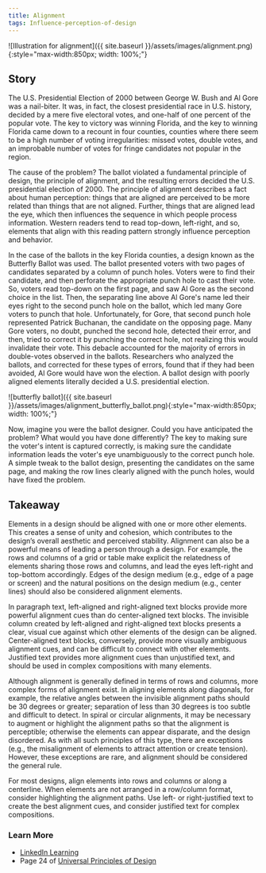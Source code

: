 ```yaml
---
title: Alignment
tags: Influence-perception-of-design
---
```


![Illustration for alignment]({{ site.baseurl }}/assets/images/alignment.png){:style="max-width:850px; width: 100%;"}

<p style="display: none">Things that are aligned are perceived to be more related than things that are not aligned.</p>

<!--more-->

## Story

The U.S. Presidential Election of 2000 between George W. Bush and Al Gore was a nail-biter. It was, in fact, the closest presidential race in U.S. history, decided by a mere five electoral votes, and one-half of one percent of the popular vote. The key to victory was winning Florida, and the key to winning Florida came down to a recount in four counties, counties where there seem to be a high number of voting irregularities: missed votes, double votes, and an improbable number of votes for fringe candidates not popular in the region.

The cause of the problem? The ballot violated a fundamental principle of design, the principle of alignment, and the resulting errors decided the U.S. presidential election of 2000. The principle of alignment describes a fact about human perception: things that are aligned are perceived to be more related than things that are not aligned. Further, things that are aligned lead the eye, which then influences the sequence in which people process information. Western readers tend to read top-down, left-right, and so, elements that align with this reading pattern strongly influence perception and behavior.

In the case of the ballots in the key Florida counties, a design known as the Butterfly Ballot was used. The ballot presented voters with two pages of candidates separated by a column of punch holes. Voters were to find their candidate, and then perforate the appropriate punch hole to cast their vote. So, voters read top-down on the first page, and saw Al Gore as the second choice in the list. Then, the separating line above Al Gore's name led their eyes right to the second punch hole on the ballot, which led many Gore voters to punch that hole. Unfortunately, for Gore, that second punch hole represented Patrick Buchanan, the candidate on the opposing page. Many Gore voters, no doubt, punched the second hole, detected their error, and then, tried to correct it by punching the correct hole, not realizing this would invalidate their vote. This debacle accounted for the majority of errors in double-votes observed in the ballots. Researchers who analyzed the ballots, and corrected for these types of errors, found that if they had been avoided, Al Gore would have won the election. A ballot design with poorly aligned elements literally decided a U.S. presidential election.

![butterfly ballot]({{ site.baseurl }}/assets/images/alignment_butterfly_ballot.png){:style="max-width:850px; width: 100%;"}

Now, imagine you were the ballot designer. Could you have anticipated the problem? What would you have done differently? The key to making sure the voter's intent is captured correctly, is making sure the candidate information leads the voter's eye unambiguously to the correct punch hole. A simple tweak to the ballot design, presenting the candidates on the same page, and making the row lines clearly aligned with the punch holes, would have fixed the problem.

## Takeaway

Elements in a design should be aligned with one or more other elements. This creates a sense of unity and cohesion, which contributes to the design’s overall aesthetic and perceived stability. Alignment can also be a powerful means of leading a person through a design. For example, the rows and columns of a grid or table make explicit the relatedness of elements sharing those rows and columns, and lead the eyes left-right and top-bottom accordingly. Edges of the design medium (e.g., edge of a page or screen) and the natural positions on the design medium (e.g., center lines) should also be considered alignment elements.

In paragraph text, left-aligned and right-aligned text blocks provide more powerful alignment cues than do center-aligned text blocks. The invisible column created by left-aligned and right-aligned text blocks presents a clear, visual cue against which other elements of the design can be aligned. Center-aligned text blocks, conversely, provide more visually ambiguous alignment cues, and can be difficult to connect with other elements. Justified text provides more alignment cues than unjustified text, and should be used in complex compositions with many elements.

Although alignment is generally defined in terms of rows and columns, more complex forms of alignment exist. In aligning elements along diagonals, for example, the relative angles between the invisible alignment paths should be 30 degrees or greater; separation of less than 30 degrees is too subtle and difficult to detect. In spiral or circular alignments, it may be necessary to augment or highlight the alignment paths so that the alignment is perceptible; otherwise the elements can appear disparate, and the design disordered. As with all such principles of this type, there are exceptions (e.g., the misalignment of elements to attract attention or create tension). However, these exceptions are rare, and alignment should be considered the general rule.

For most designs, align elements into rows and columns or along a centerline. When elements are not arranged in a row/column format, consider highlighting the alignment paths. Use left- or right-justified text to create the best alignment cues, and consider justified text for complex compositions.

### Learn More

* [LinkedIn Learning](https://www.linkedin.com/learning/universal-principles-of-design/alignment)
* Page 24 of [Universal Principles of Design](https://www.amazon.com/exec/obidos/ASIN/1592535879/amsi-20)
